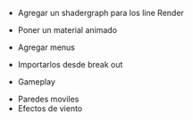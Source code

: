 -  Agregar un shadergraph para los line Render
  *  Poner un material animado
-  Agregar menus
  *  Importarlos desde break out
-  Gameplay
  *  Paredes moviles
  *  Efectos de viento

